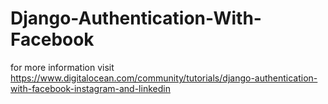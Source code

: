 # Django-Authentication-With-Facebook
for more information visit https://www.digitalocean.com/community/tutorials/django-authentication-with-facebook-instagram-and-linkedin 
